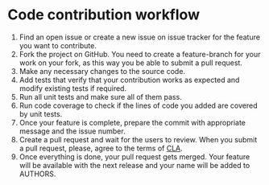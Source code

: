 # Сode contribution workflow

1.	Find an open issue or create a new issue on issue tracker for the feature you want to contribute. 
2.	Fork the project on GitHub. You need to create a feature-branch for your work on your fork, as this way you be able to submit a pull request.
3.	Make any necessary changes to the source code.
4.	Add tests that verify that your contribution works as expected and modify existing tests if required.
5.	Run all unit tests and make sure all of them pass.
6.	Run code coverage to check if the lines of code you added are covered by unit tests.
7.	Once your feature is complete, prepare the commit with appropriate message and the issue number.
8.	Create a pull request and wait for the users to review. When you submit a pull request, please, agree to the terms of [CLA](CLA.md).
9.	Once everything is done, your pull request gets merged. Your feature will be available with the next release and your name will be added to AUTHORS.